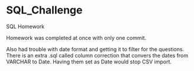 # SQL_Challenge
SQL Homework


Homework was completed at once with only one commit.

Also had trouble with date format and getting it to filter for the questions. There is an extra .sql called column correction that convers the dates from VARCHAR to Date. Having them set as Date would stop CSV import.
